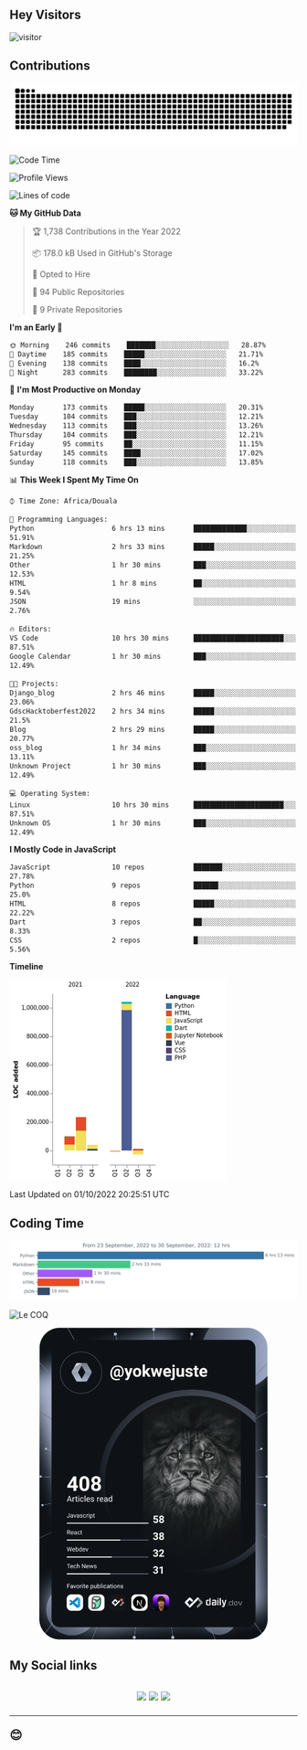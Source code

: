 ## Hey Visitors
![visitor](https://profile-counter.glitch.me/yokwejuste/count.svg)

## Contributions
<p align="center">
  <img src="https://raw.githubusercontent.com/yokwejuste/yokwejuste/output/github-contribution-grid-snake.svg" />
</p>

<!--START_SECTION:waka-->
![Code Time](http://img.shields.io/badge/Code%20Time-1%2C116%20hrs%2027%20mins-blue)

![Profile Views](http://img.shields.io/badge/Profile%20Views-11-blue)

![Lines of code](https://img.shields.io/badge/From%20Hello%20World%20I%27ve%20Written-1%20Million%20lines%20of%20code-blue)

**🐱 My GitHub Data** 

> 🏆 1,738 Contributions in the Year 2022
 > 
> 📦 178.0 kB Used in GitHub's Storage 
 > 
> 💼 Opted to Hire
 > 
> 📜 94 Public Repositories 
 > 
> 🔑 9 Private Repositories  
 > 
**I'm an Early 🐤** 

```text
🌞 Morning    246 commits    ███████░░░░░░░░░░░░░░░░░░   28.87% 
🌆 Daytime    185 commits    █████░░░░░░░░░░░░░░░░░░░░   21.71% 
🌃 Evening    138 commits    ████░░░░░░░░░░░░░░░░░░░░░   16.2% 
🌙 Night      283 commits    ████████░░░░░░░░░░░░░░░░░   33.22%

```
📅 **I'm Most Productive on Monday** 

```text
Monday       173 commits    █████░░░░░░░░░░░░░░░░░░░░   20.31% 
Tuesday      104 commits    ███░░░░░░░░░░░░░░░░░░░░░░   12.21% 
Wednesday    113 commits    ███░░░░░░░░░░░░░░░░░░░░░░   13.26% 
Thursday     104 commits    ███░░░░░░░░░░░░░░░░░░░░░░   12.21% 
Friday       95 commits     ██░░░░░░░░░░░░░░░░░░░░░░░   11.15% 
Saturday     145 commits    ████░░░░░░░░░░░░░░░░░░░░░   17.02% 
Sunday       118 commits    ███░░░░░░░░░░░░░░░░░░░░░░   13.85%

```


📊 **This Week I Spent My Time On** 

```text
⌚︎ Time Zone: Africa/Douala

💬 Programming Languages: 
Python                   6 hrs 13 mins       █████████████░░░░░░░░░░░░   51.91% 
Markdown                 2 hrs 33 mins       █████░░░░░░░░░░░░░░░░░░░░   21.25% 
Other                    1 hr 30 mins        ███░░░░░░░░░░░░░░░░░░░░░░   12.53% 
HTML                     1 hr 8 mins         ██░░░░░░░░░░░░░░░░░░░░░░░   9.54% 
JSON                     19 mins             ░░░░░░░░░░░░░░░░░░░░░░░░░   2.76%

🔥 Editors: 
VS Code                  10 hrs 30 mins      ██████████████████████░░░   87.51% 
Google Calendar          1 hr 30 mins        ███░░░░░░░░░░░░░░░░░░░░░░   12.49%

🐱‍💻 Projects: 
Django_blog              2 hrs 46 mins       █████░░░░░░░░░░░░░░░░░░░░   23.06% 
GdscHacktoberfest2022    2 hrs 34 mins       █████░░░░░░░░░░░░░░░░░░░░   21.5% 
Blog                     2 hrs 29 mins       █████░░░░░░░░░░░░░░░░░░░░   20.77% 
oss_blog                 1 hr 34 mins        ███░░░░░░░░░░░░░░░░░░░░░░   13.11% 
Unknown Project          1 hr 30 mins        ███░░░░░░░░░░░░░░░░░░░░░░   12.49%

💻 Operating System: 
Linux                    10 hrs 30 mins      ██████████████████████░░░   87.51% 
Unknown OS               1 hr 30 mins        ███░░░░░░░░░░░░░░░░░░░░░░   12.49%

```

**I Mostly Code in JavaScript** 

```text
JavaScript               10 repos            ███████░░░░░░░░░░░░░░░░░░   27.78% 
Python                   9 repos             ██████░░░░░░░░░░░░░░░░░░░   25.0% 
HTML                     8 repos             █████░░░░░░░░░░░░░░░░░░░░   22.22% 
Dart                     3 repos             ██░░░░░░░░░░░░░░░░░░░░░░░   8.33% 
CSS                      2 repos             █░░░░░░░░░░░░░░░░░░░░░░░░   5.56%

```


**Timeline**

![Chart not found](https://raw.githubusercontent.com/yokwejuste/yokwejuste/master/charts/bar_graph.png) 


 Last Updated on 01/10/2022 20:25:51 UTC
<!--END_SECTION:waka-->

## Coding Time

[![wakatime-stats](https://github.com/yokwejuste/yokwejuste/blob/master/images/stat.svg)](https://wakatime.com/@yokwejuste)

![Le COQ](https://metrics.lecoq.io/yokwejuste/)
<p align="center">
  <a href="#"><img src="https://github.com/yokwejuste/yokwejuste/blob/master/devcard.svg" width="400" alt="Yonkeu K. Steve's Dev Card"/></a>
</p>
<h2>My Social links<h2>
<p align="center">
  <a href="https://twitter.com/yokwejuste"><img src="https://img.shields.io/badge/twitter-%231DA1F2.svg?style=for-the-badge&logo=Twitter&logoColor=white"></a>
  <a href="https://linkedin.com/in/yokwejuste"><img src="https://img.shields.io/badge/linkedin-%230077B5.svg?style=for-the-badge&logo=linkedin&logoColor=white"></a>
  <a href="https://instagram.com/yokwejuste0"><img src="https://img.shields.io/badge/instagram-%23E4405F.svg?style=for-the-badge&logo=Instagram&logoColor=white"></a>
</p>
<hr>
😊

